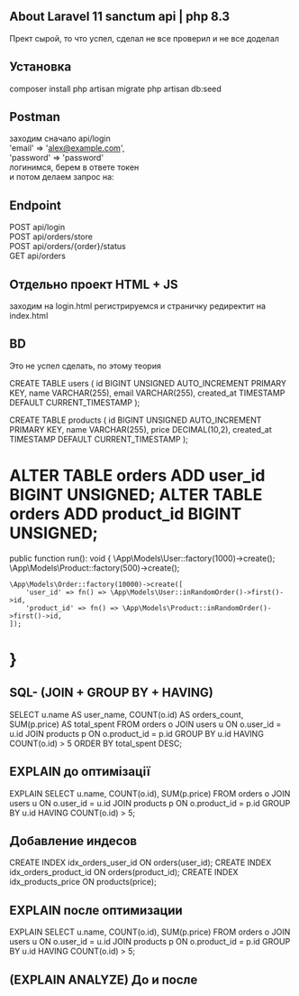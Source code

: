 
## About Laravel 11 sanctum api | php 8.3 
Прект сырой, то что успел, сделал не все проверил и не все доделал

## Установка
composer install
php artisan migrate
php artisan db:seed

## Postman
заходим сначало api/login <BR>
'email' => 'alex@example.com', <BR>
'password' => 'password' <BR>
логинимся, берем в ответе токен <BR>
и потом делаем запрос на:

## Endpoint
POST api/login <BR>
POST api/orders/store <BR>
POST api/orders/{order}/status <BR>
GET  api/orders

## Отдельно проект HTML + JS
заходим на login.html регистрируемся и страничку редиректит на
index.html


## BD
Это не успел сделать, по этому теория

CREATE TABLE users (
id BIGINT UNSIGNED AUTO_INCREMENT PRIMARY KEY,
name VARCHAR(255),
email VARCHAR(255),
created_at TIMESTAMP DEFAULT CURRENT_TIMESTAMP
);

CREATE TABLE products (
id BIGINT UNSIGNED AUTO_INCREMENT PRIMARY KEY,
name VARCHAR(255),
price DECIMAL(10,2),
created_at TIMESTAMP DEFAULT CURRENT_TIMESTAMP
);

ALTER TABLE orders ADD user_id BIGINT UNSIGNED;
ALTER TABLE orders ADD product_id BIGINT UNSIGNED;
<BR>
=====================================
 
public function run(): void
{
\App\Models\User::factory(1000)->create();
\App\Models\Product::factory(500)->create();

    \App\Models\Order::factory(10000)->create([
        'user_id' => fn() => \App\Models\User::inRandomOrder()->first()->id,
        'product_id' => fn() => \App\Models\Product::inRandomOrder()->first()->id,
    ]);
}
=====================================

## SQL- (JOIN + GROUP BY + HAVING)
   SELECT u.name AS user_name, COUNT(o.id) AS orders_count, SUM(p.price) AS total_spent
   FROM orders o
   JOIN users u ON o.user_id = u.id
   JOIN products p ON o.product_id = p.id
   GROUP BY u.id
   HAVING COUNT(o.id) > 5
   ORDER BY total_spent DESC;


## EXPLAIN до оптимізації
EXPLAIN SELECT u.name, COUNT(o.id), SUM(p.price)
FROM orders o
JOIN users u ON o.user_id = u.id
JOIN products p ON o.product_id = p.id
GROUP BY u.id
HAVING COUNT(o.id) > 5;

## Добавление индесов
CREATE INDEX idx_orders_user_id ON orders(user_id);
CREATE INDEX idx_orders_product_id ON orders(product_id);
CREATE INDEX idx_products_price ON products(price);

## EXPLAIN после оптимизации
EXPLAIN SELECT u.name, COUNT(o.id), SUM(p.price)
FROM orders o
JOIN users u ON o.user_id = u.id
JOIN products p ON o.product_id = p.id
GROUP BY u.id
HAVING COUNT(o.id) > 5;


## (EXPLAIN ANALYZE) До и после
